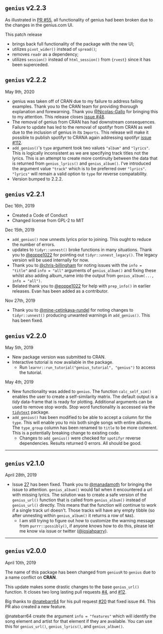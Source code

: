 ## `genius` v2.2.3

As illustrated in [PR #55](https://github.com/JosiahParry/genius/pull/55), all functionality of genius had been broken due to the changes in the genius.com UI. 

This patch release

- brings back full functionality of the package with the new UI;
- utilizes `pivot_wider()` instead of `spread()`;
- removes `readr` as a dependency;
- utilizes `session()` instead of `html_session()` from `{rvest}` since it has been superceded.

## `genius` v2.2.2

May 9th, 2020

* genius was taken off of CRAN due to my failure to address failing examples. Thank you to the CRAN team for providing thorough explanation and forewarning. Thank you [\@Nicolas-Gallo](https://github.com/Nicolas-Gallo) for bringing this to my attention. This release closes [issue #48](https://github.com/JosiahParry/genius/issues/48).
* The removal of genius from CRAN has had downstream consequences. Failure to update has led to the removal of spotifyr from CRAN as well due to the inclusion of genius in its `Imports`. This release will make it possible to publish spotifyr to CRANA again addressing spotifyr [issue #112](https://github.com/charlie86/spotifyr/issues/112).
* `add_genius()`'s `type` argument took two values `"album"` and `"lyrics"`. This is logically inconsistent as we are specifying track titles not the lyrics. This is an attempt to create more continuity between the data that is returned from `genius_lyrics()` and `genius_album()`. I've introduced the argument value `"track"` which is to be preferred over `"lyrics"`. `"lyrics"` will remain a valid option to `type` for reverse compatability. 
* Version bumped to 2.2.2.

## `genius` v2.2.1

Dec 16th, 2019

* Created a Code of Conduct
* Changed license from GPL-2 to MIT


Dec 15th, 2019

* `add_genius()` now unnests lyrics prior to joining. This ought to reduce the number of errors.
* updates to `tidyr::unnest()` broke functions in many situations. Thank you to [\@eoppe1022](https://github.com/eoppe1022) for pointing out `tidyr::unnest_legacy()`. The legacy version will be used internally for now. 
* Thank you to [\@chris-billingham](https://github.com/chris-billingham) for noting issues with the `info = "title"` and `info = "all"` arguments of `genius_album()` and fixing these whilst also adding album_name into the output from `genius_album(..., info = "all")`.
* Belated thank you to [\@eoppe1022](https://github.com/eoppe1022) for help with `prep_info()` in earlier releases. Evan has been added as a contributor.


Nov 27th, 2019

* Thank you to [\@mine-cetinkaya-rundel](https://github.com/mine-cetinkaya-rundel) for noting changes to `tidyr::unnest()` producing unwanted warnings in `add_genius()`. This has been fixed.


## `genius` v2.2.0

May 5th, 2019

* New package version was submitted to CRAN.
* Interactive tutorial is now available in the package. 
  *  Run `learnr::run_tutorial("genius_tutorial", "genius")` to access the tutorial. 

May 4th, 2019

* New functionality was added to `genius`. The function `calc_self_sim()` enables the user to create a self-similarity matrix. The default output is a _tidy_ data-frame that is ready for plotting. Additional arguments can be used to remove stop words. Stop word functionality is accessed via the [`tidytext`](https://github.com/juliasilge/tidytext) package. 
* `add_genius()` has been modified to be able to accept a column for the `type`. This will enable you to mix both single songs with entire albums. The `type_group` column has been renamed to `title` to be more coherent. This is a potentially breaking change to existing code. 
  * Changes to `add_genius()` were checked for `spotifyr` reverse dependencies. Results returned 0 errors. All should be good. 
  
----------

## `genius` v2.1.0

April 28th, 2019

* Issue [27](https://github.com/JosiahParry/genius/issues/27) has been fixed. Thank you to [\@manadamoth](https://github.com/manandamoth) for bringing the issue to attention. `genius_album()` would fail when it encountered a url with missing lyrics. The solution was to create a safe version of the `genius_url()` function that is called from `genius_album()` instead of `genius_url()` directly. This means that the function will continue to work if a single track url doesn't. Those tracks will have any empty tibble (so after unnesting within `genius_album()` it returns a row of `NA`s).
  * I am still trying to figure out how to customize the warning message from `purrr::possibly()`, if anyone knows how to do this, please let me know via issue or twitter ([\@josiahparry](http://twitter.com/josiahparry)).


-------------

## `genius` v2.0.0
April 10th, 2019

The name of this package has been changed from `geniusR` to `genius` due to a name conflict on **CRAN**.

This update makes some drastic changes to the base `genius_url()` function. It closes two long lasting pull requests [#4](https://github.com/JosiahParry/genius/issues/4), and [#12](https://github.com/JosiahParry/genius/issues/12).

Big thanks to [\@natebarr64](https://github.com/natebarr64) for his pull request [#20](https://github.com/JosiahParry/geniusR/pull/20) that fixed issue #4. This PR also created a new feature. 

@natebarr64 create the argument `info = "features"` which will identify the song element and artist for that element if they are available. You can use this for `genius_url()`, `genius_lyrics()`, and `genius_album()`. 

